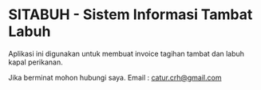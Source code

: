 # SITABUH - Sistem Informasi Tambat Labuh

Aplikasi ini digunakan untuk membuat invoice tagihan tambat dan labuh kapal perikanan.

Jika berminat mohon hubungi saya.
Email : catur.crh@gmail.com

